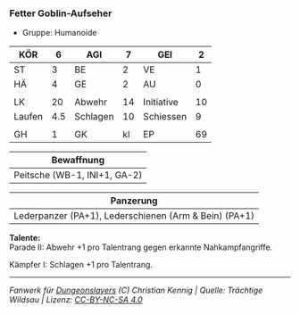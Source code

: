 ### Fetter Goblin-Aufseher  
- Gruppe: Humanoide  

| KÖR | 6 | AGI | 7 | GEI | 2 |
| --- | --- | --- | --- | --- | --- |
| ST | 3 | BE | 2 | VE | 1 |
| HÄ | 4 | GE | 2 | AU | 0 |
|  |  |  |  |  |  |
| LK | 20 | Abwehr | 14 | Initiative | 10 |
| Laufen | 4.5 | Schlagen | 10 | Schiessen | 9 |
|  |  |  |  |  |  |
| GH | 1 | GK | kl | EP | 69 |


| Bewaffnung |
| --- |
| Peitsche (WB-1, INI+1, GA-2) |


| Panzerung |
| --- |
| Lederpanzer (PA+1), Lederschienen (Arm & Bein) (PA+1) |


**Talente:**  
Parade II: Abwehr +1 pro Talentrang gegen erkannte Nahkampfangriffe.

Kämpfer I: Schlagen +1 pro Talentrang.





___
*Fanwerk für [Dungeonslayers](https://www.dungeonslayers.net/) (C) Christian Kennig | Quelle: Trächtige Wildsau | Lizenz: [CC-BY-NC-SA 4.0](https://creativecommons.org/licenses/by-nc-sa/4.0/deed.de)*